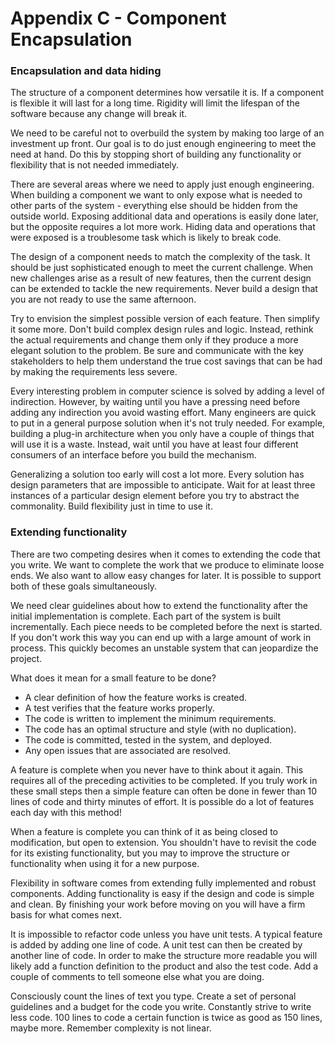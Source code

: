 # Appendix C - Component Encapsulation

### Encapsulation and data hiding
          
The structure of a component determines how versatile it is. If a component is
flexible it will last for a long time. Rigidity will limit the lifespan of the
software because any change will break it.

We need to be careful not to overbuild the system by making too large of an
investment up front. Our goal is to do just enough engineering to meet the need
at hand. Do this by stopping short of building any functionality or flexibility
that is not needed immediately.

There are several areas where we need to apply just enough engineering. When
building a component we want to only expose what is needed to other parts of
the system - everything else should be hidden from the outside world.
Exposing additional data and operations is easily done later, but the
opposite requires a lot more work. Hiding data and operations that were
exposed is a troublesome task which is likely to break code.

The design of a component needs to match the complexity of the task. It should
be just sophisticated enough to meet the current challenge. When new challenges
arise as a result of new features, then the current design can be extended to
tackle the new requirements. Never build a design that you are not ready to use
the same afternoon.

Try to envision the simplest possible version of each feature. Then simplify it
some more. Don't build complex design rules and logic. Instead, rethink the
actual requirements and change them only if they produce a more elegant solution
to the problem. Be sure and communicate with the key stakeholders to help them
understand the true cost savings that can be had by making the requirements less
severe.

Every interesting problem in computer science is solved by adding a level of
indirection. However, by waiting until you have a pressing need before adding
any indirection you avoid wasting effort. Many engineers are quick to put in a
general purpose solution when it's not truly needed. For example, building a
plug-in architecture when you only have a couple of things that will use it is a
waste. Instead, wait until you have at least four different consumers of an
interface before you build the mechanism.

Generalizing a solution too early will cost a lot more. Every solution has
design parameters that are impossible to anticipate. Wait for at least three
instances of a particular design element before you try to abstract the
commonality. Build flexibility just in time to use it.


### Extending functionality

There are two competing desires when it comes to extending the code that you
write. We want to complete the work that we produce to eliminate loose ends. We
also want to allow easy changes for later. It is possible to support both of
these goals simultaneously.

We need clear guidelines about how to extend the functionality after the initial
implementation is complete. Each part of the system is built incrementally. Each
piece needs to be completed before the next is started. If you don't work this
way you can end up with a large amount of work in process. This quickly
becomes an unstable system that can jeopardize the project.

What does it mean for a small feature to be done?  

* A clear definition of how the feature works is created. 
* A test verifies that the feature works properly.
* The code is written to implement the minimum requirements. 
* The code has an optimal structure and style (with no duplication). 
* The code is committed, tested in the system, and deployed. 
* Any open issues that are associated are resolved.

A feature is complete when you never have to think about it again. This requires
all of the preceding activities to be completed. If you truly work in these
small steps then a simple feature can often be done in fewer than 10 lines of
code and thirty minutes of effort. It is possible do a lot of features each day
with this method!

When a feature is complete you can think of it as being closed to modification,
but open to extension. You shouldn't have to revisit the code for its existing
functionality, but you may to improve the structure or functionality when using
it for a new purpose.

Flexibility in software comes from extending fully implemented and robust
components. Adding functionality is easy if the design and code is simple and
clean. By finishing your work before moving on you will have a firm basis for
what comes next.

It is impossible to refactor code unless you have unit tests. A typical feature
is added by adding one line of code. A unit test can then be created by another
line of code. In order to make the structure more readable you will likely add
a function definition to the product and also the test code. Add a couple of
comments to tell someone else what you are doing.

Consciously count the lines of text you type. Create a set of personal
guidelines and a budget for the code you write. Constantly strive to write less
code. 100 lines to code a certain function is twice as good as 150 lines, maybe
more. Remember complexity is not linear.

